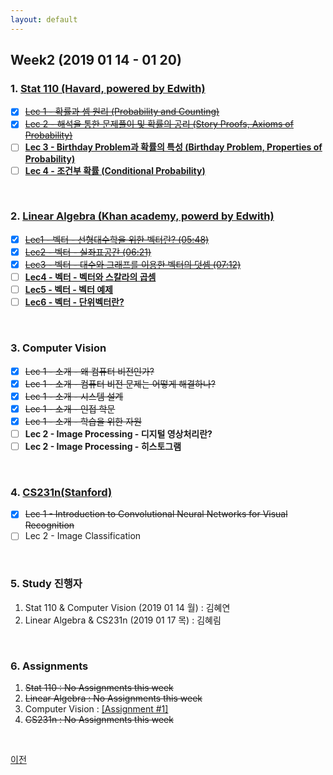 ```yaml
---
layout: default
---
```

## Week2 (2019 01 14  - 01 20)

### 1. **[Stat 110 (Havard, powered by Edwith)](https://www.edwith.org/harvardprobability)**
- [x] ~~[Lec 1 - 확률과 셈 원리 (Probability and Counting)](http://www.edwith.org/harvardprobability/lecture/29349/)~~
- [x] ~~[Lec 2 - 해석을 통한 문제풀이 및 확률의 공리 (Story Proofs, Axioms of Probability)](http://www.edwith.org/harvardprobability/lecture/30894/)~~
- [ ] **[Lec 3 - Birthday Problem과 확률의 특성 (Birthday Problem, Properties of Probability)](https://www.edwith.org/harvardprobability/lecture/30895/)**
- [ ] **[Lec 4 - 조건부 확률 (Conditional Probability)](https://www.edwith.org/harvardprobability/lecture/30896/)**
 <br>

### 2. **[Linear Algebra (Khan academy, powerd by Edwith)](https://www.edwith.org/linear-algebra)** 
- [x] ~~[Lec1 - 벡터 - 선형대수학을 위한 벡터란? (05:48)](http://www.edwith.org/linear-algebra/lecture/30304/)~~
- [x] ~~[Lec2 - 벡터 - 실좌표공간 (06:21)](http://www.edwith.org/linear-algebra/lecture/30305/)~~
- [x] ~~[Lec3 - 벡터 - 대수와 그래프를 이용한 벡터의 덧셈 (07:12)](http://www.edwith.org/linear-algebra/lecture/30306/)~~
- [ ] **[Lec4 - 벡터 - 벡터와 스칼라의 곱셈](https://www.edwith.org/linear-algebra/lecture/30337/)**
- [ ] **[Lec5 - 벡터 - 벡터 예제](https://www.edwith.org/linear-algebra/lecture/30307/)**
- [ ] **[Lec6 - 벡터 - 단위벡터란?](https://www.edwith.org/linear-algebra/lecture/30308/)**
<br>

### 3. **Computer Vision**
- [x] ~~Lec 1 - 소개 - 왜 컴퓨터 비전인가?~~
- [x] ~~Lec 1 - 소개 - 컴퓨터 비전 문제는 어떻게 해결하나?~~
- [X] ~~Lec 1 - 소개 - 시스템 설계~~
- [X] ~~Lec 1 - 소개 - 인접 학문~~
- [X] ~~Lec 1 - 소개 - 학습을 위한 자원~~
- [ ] **Lec 2 - Image Processing - 디지털 영상처리란?**
- [ ] **Lec 2 - Image Processing - 히스토그램**
<br>

### 4. [CS231n(Stanford)](https://github.com/insurgent92/CS231N_17_KOR_SUB)
- [X] ~~Lec 1 - Introduction to Convolutional Neural Networks for Visual Recognition~~
- [ ]  Lec 2 - Image Classification
<br>

### 5. Study 진행자
1. Stat 110 & Computer Vision (2019 01 14 월) : 김혜연
2. Linear Algebra & CS231n (2019 01 17 목) : 김혜림
<br> 

### 6. Assignments
1. ~~Stat 110 : No Assignments this week~~
2. ~~Linear Algebra : No Assignments this week~~
3. Computer Vision : [[Assignment #1]](../class2_assignments/assignment1.html)
4. ~~CS231n : No Assignments this week~~
<br> 

[이전](../../)